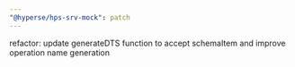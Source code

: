 ```yaml
---
"@hyperse/hps-srv-mock": patch
---
```


refactor: update generateDTS function to accept schemaItem and improve operation name generation
